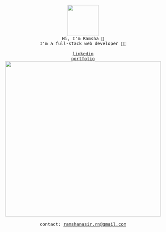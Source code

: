 <p align="center">
  <img src="https://media-exp1.licdn.com/dms/image/C5603AQF8flKGY9R3ug/profile-displayphoto-shrink_800_800/0/1599613738372?e=1619654400&v=beta&t=mn0WapTZh4wMzF_aysklKyV0_Lf4DqiqZPKELFcLHLg" width="100px;">
  </br>
  <samp>
    Hi, I'm Ramsha 👋
    </br>
    I'm a full-stack web developer 👩‍💻
    <br/>
  </samp>
  </br>
  <a href="https://www.linkedin.com/in/ramshanasir14/" target="_blank"><samp>linkedin</samp></a>
  </br>
  <a href="https://portfolio-n87yhucqy.vercel.app/" target="_blank"><samp>portfolio</samp>
  </a>
  </br>
  </div>
  <img src="https://encrypted-tbn0.gstatic.com/images?q=tbn:ANd9GcTi5gdBjXzNsfkStZwJQ0XYO4vcO3VOlvlJOg&usqp=CAU" width="500px">
  </br>
  </br>
  <samp>
      contact: <a href="ramshanasir.rn@gmail.com">ramshanasir.rn@gmail.com</a>
  </samp>
</p>                                                                      
                                                     


                                                                        


                                             
